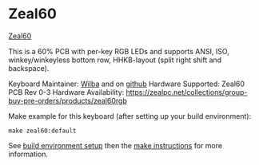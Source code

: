 Zeal60
====

[Zeal60](https://cdn.shopify.com/s/files/1/0490/7329/products/Zeal60.jpg)

This is a 60% PCB with per-key RGB LEDs and supports ANSI, ISO, winkey/winkeyless bottom row, HHKB-layout (split right shift and backspace).

Keyboard Maintainer: [Wilba](http://wilba.tech/) and on [github](https://github.com/Wilba6582)
Hardware Supported: Zeal60 PCB Rev 0-3
Hardware Availability: https://zealpc.net/collections/group-buy-pre-orders/products/zeal60rgb

Make example for this keyboard (after setting up your build environment):

    make zeal60:default

See [build environment setup](https://docs.qmk.fm/build_environment_setup.html) then the [make instructions](https://docs.qmk.fm/make_instructions.html) for more information.
